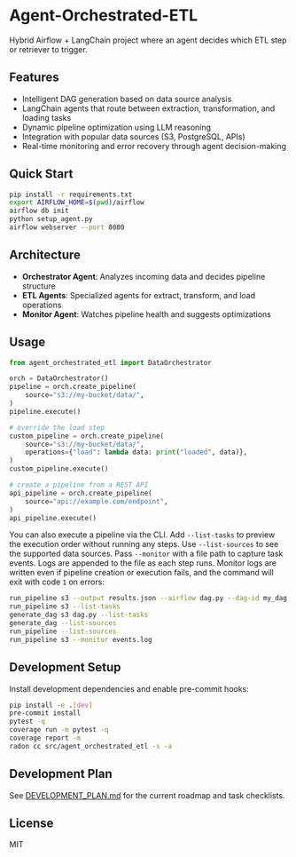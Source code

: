 # Agent-Orchestrated-ETL

Hybrid Airflow + LangChain project where an agent decides which ETL step or retriever to trigger.

## Features
- Intelligent DAG generation based on data source analysis
- LangChain agents that route between extraction, transformation, and loading tasks
- Dynamic pipeline optimization using LLM reasoning
- Integration with popular data sources (S3, PostgreSQL, APIs)
- Real-time monitoring and error recovery through agent decision-making

## Quick Start
```bash
pip install -r requirements.txt
export AIRFLOW_HOME=$(pwd)/airflow
airflow db init
python setup_agent.py
airflow webserver --port 8080
```

## Architecture
- **Orchestrator Agent**: Analyzes incoming data and decides pipeline structure
- **ETL Agents**: Specialized agents for extract, transform, and load operations
- **Monitor Agent**: Watches pipeline health and suggests optimizations

## Usage
```python
from agent_orchestrated_etl import DataOrchestrator

orch = DataOrchestrator()
pipeline = orch.create_pipeline(
    source="s3://my-bucket/data/",
)
pipeline.execute()

# override the load step
custom_pipeline = orch.create_pipeline(
    source="s3://my-bucket/data/",
    operations={"load": lambda data: print("loaded", data)},
)
custom_pipeline.execute()

# create a pipeline from a REST API
api_pipeline = orch.create_pipeline(
    source="api://example.com/endpoint",
)
api_pipeline.execute()
```

You can also execute a pipeline via the CLI. Add `--list-tasks` to preview the
execution order without running any steps. Use `--list-sources` to see the
supported data sources. Pass `--monitor` with a file path to capture task
events. Logs are appended to the file as each step runs. Monitor logs are
written even if pipeline creation or execution fails, and the command will exit
with code ``1`` on errors:

```bash
run_pipeline s3 --output results.json --airflow dag.py --dag-id my_dag
run_pipeline s3 --list-tasks
generate_dag s3 dag.py --list-tasks
generate_dag --list-sources
run_pipeline --list-sources
run_pipeline s3 --monitor events.log
```

## Development Setup
Install development dependencies and enable pre-commit hooks:

```bash
pip install -e .[dev]
pre-commit install
pytest -q
coverage run -m pytest -q
coverage report -m
radon cc src/agent_orchestrated_etl -s -a
```


## Development Plan
See [DEVELOPMENT_PLAN.md](DEVELOPMENT_PLAN.md) for the current roadmap and task
checklists.

## License
MIT
